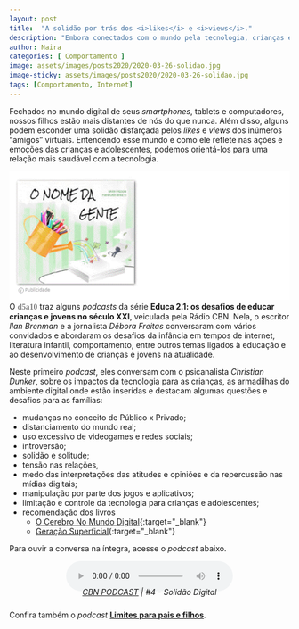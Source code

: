```yaml
---
layout: post
title:  "A solidão por trás dos <i>likes</i> e <i>views</i>."
description: "Embora conectados com o mundo pela tecnologia, crianças e adolescentes parecem estar cada vez mais solitários."
author: Naira
categories: [ Comportamento ]
image: assets/images/posts2020/2020-03-26-solidao.jpg
image-sticky: assets/images/posts2020/2020-03-26-solidao.jpg
tags: [Comportamento, Internet]
---
```

<link rel="stylesheet" href="/assets/css/plyr.css" />
<style>
.capa { display: block; margin-left: auto; margin-right: auto; width: 50%; 
box-shadow: 0 4px 8px 0 rgba(0, 0, 0, 0.2), 0 6px 20px 0 rgba(0, 0, 0, 0.19);}

.thumb {float: right; width: 45%;}
@media only screen and (max-width: 520px) {
  .txt {font-size: 22px;}
  .thumb {float: right; width: 100%}
}
figure {
  margin: 0rem;
}
figcaption {
display: block;
position: relative;
top:-10px;
font-style: italic;
text-align: center;
}
</style>
Fechados no mundo digital de seus *smartphones*, tablets e computadores, nossos filhos estão mais distantes de nós do que nunca. Além disso, alguns podem esconder uma solidão disfarçada pelos *likes* e *views* dos inúmeros “amigos” virtuais. Entendendo  esse mundo e como ele reflete nas ações e emoções das crianças e adolescentes, podemos orientá-los para uma relação mais saudável com a tecnologia.

<a href="https://aprender.digital/"><img class="thumb" src="/assets/images/o-nome-da-gente.gif" align="rigth"></a>
O <spam style="font-family: 'Crafty Girls', cursive;color:gray"><b>d5a10</b></spam> traz alguns *podcasts* da série **Educa 2.1: os desafios de educar crianças e jovens no século XXI**, veiculada pela Rádio CBN. Nela, o escritor *Ilan Brenman* e a jornalista *Débora Freitas* conversaram com vários convidados e abordaram os desafios da infância em tempos de internet, literatura infantil, comportamento, entre outros temas ligados à educação e ao desenvolvimento de crianças e jovens na atualidade. 

Neste primeiro *podcast*, eles conversam com o psicanalista *Christian Dunker*, sobre os impactos da tecnologia para as crianças, as armadilhas do ambiente digital onde estão inseridas e destacam algumas questões e desafios para as famílias:
 * mudanças no conceito de Público x Privado;
 * distanciamento do mundo real;
 * uso excessivo de videogames e redes sociais;
 * introversão;
 * solidão e solitude;
 * tensão nas relações,
 * medo das interpretações das atitudes e opiniões e  da repercussão nas mídias digitais;
 * manipulação por parte dos jogos e aplicativos;
 * limitação e controle da tecnologia para crianças e adolescentes;
 * recomendação dos livros
   * [O Cerebro No Mundo Digital](https://www.amazon.com.br/gp/product/8552001446/ref=as_li_qf_asin_il_tl?ie=UTF8&tag=greendot06-20&creative=9325&linkCode=as2&creativeASIN=8552001446&linkId=5826a296e3c3c49f2024cf6a2211efff){:target="_blank"}
   * [Geração Superficial](https://www.amazon.com.br/gp/product/8522010056/ref=as_li_qf_asin_il_tl?ie=UTF8&tag=greendot06-20&creative=9325&linkCode=as2&creativeASIN=8522010056&linkId=3bb857f3a5119a4c4b66e2bdb1276700){:target="_blank"}

Para ouvir a conversa na íntegra, acesse o *podcast* abaixo.
<center>
<audio id="player" controls controls 
 enabled = "false" 
 data-plyr-config='{ "title": "Example Title", "enabled": false }'>
    <source src="/assets/images/posts2020/2020-03-25-SolidaoDigital.mp3" type="audio/mp3" />
</audio>
</center>
<figcaption><a href="https://audioglobo.globo.com/cbn/podcast/feed/735/educa-21-os-desafios-de-educar-criancas-e-jovens-n" target="_blank">CBN PODCAST</a> | #4 - Solidão Digital</figcaption>
<script src="/assets/js/plyr.min.js"></script>

Confira também o *podcast* [**Limites para pais e filhos**](/2020/limites-pais-filhos/).
